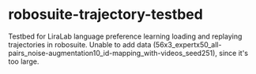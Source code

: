 # robosuite-trajectory-testbed

Testbed for LiraLab language preference learning loading and replaying trajectories in robosuite.
Unable to add data (56x3_expertx50_all-pairs_noise-augmentation10_id-mapping_with-videos_seed251), since it's too large.
